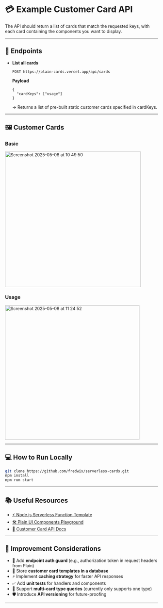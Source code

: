 # 💳 Example Customer Card API

The API should return a list of cards that match the requested keys, with each card containing the components you want to display.

---

## 🚀 Endpoints

- **List all cards**
  
  ```
  POST https://plain-cards.vercel.app/api/cards
  ```
  **Payload**
  ```
  {
    "cardKeys": ["usage"]
  }
  ```

  → Returns a list of pre-built static customer cards specified in cardKeys.

---

## 🖼️ Customer Cards

### Basic

<img width="447" alt="Screenshot 2025-05-08 at 10 49 50" src="https://github.com/user-attachments/assets/ea2120d5-a697-448f-8799-56d25e40ec74" />

### Usage

<img width="443" alt="Screenshot 2025-05-08 at 11 24 52" src="https://github.com/user-attachments/assets/10b81846-8905-4b14-9fc0-9bfccb59e1af" />

---

## 💻 How to Run Locally

```bash
git clone https://github.com/fredwix/serverless-cards.git
npm install
npm run start
```

---

## 📚 Useful Resources

- [⚡ Node.js Serverless Function Template](https://vercel.com/templates/other/nodejs-serverless-function-express)
- [🛠️ Plain UI Components Playground](https://app.plain.com/developer/ui-components-playground)
- [📖 Customer Card API Docs](https://www.plain.com/docs/api-reference/customer-cards)

---

## 🔧 Improvement Considerations

- 🔐 Add **endpoint auth guard** (e.g., authorization token in request headers from Plain)
- 💾 Store **customer card templates in a database**
- ⚡ Implement **caching strategy** for faster API responses
- ✅ Add **unit tests** for handlers and components
- 🔄 Support **multi-card type queries** (currently only supports one type)
- 🛡️ Introduce **API versioning** for future-proofing

---


